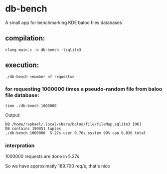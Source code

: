 # db-bench
A small app for benchmarking KDE baloo files databases

## compilation:
```shell
clang main.c -o db-bench -lsqlite3
```

## execution:
```
./db-bench <number of requests>
```

### for requesting 1000000 times a pseudo-random file from baloo file database:
```
time ./db-bench 1000000
```
Output:
```
DB /home/raphael/.local/share/baloo/file/fileMap.sqlite3 [OK]
DB contains 190851 tuples
./db-bench 1000000  5.27s user 0.76s system 99% cpu 6.036 total
```

### interpration
1000000 requests are done in 5.27s

So we have approximatly 189.700 req/s, that's nice
